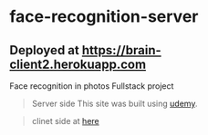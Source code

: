 # face-recognition-server

 ## Deployed at https://brain-client2.herokuapp.com

Face recognition in photos
Fullstack project
> Server side
 This site was built using [udemy](https://www.udemy.com/course/the-complete-web-developer-zero-to-mastery/learn/lecture/8766766?start=630#questions).


> clinet side at [here](https://github.com/uriel-s/face-recognition-client)
